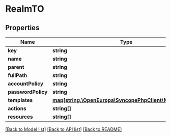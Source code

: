 # RealmTO

## Properties
Name | Type | Description | Notes
------------ | ------------- | ------------- | -------------
**key** | **string** |  | [optional] 
**name** | **string** |  | [optional] 
**parent** | **string** |  | [optional] 
**fullPath** | **string** |  | [optional] 
**accountPolicy** | **string** |  | [optional] 
**passwordPolicy** | **string** |  | [optional] 
**templates** | [**map[string,\OpenEuropa\SyncopePhpClient\Model\AnyTO]**](AnyTO.md) |  | [optional] 
**actions** | **string[]** |  | [optional] 
**resources** | **string[]** |  | [optional] 

[[Back to Model list]](../README.md#documentation-for-models) [[Back to API list]](../README.md#documentation-for-api-endpoints) [[Back to README]](../README.md)



